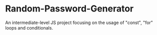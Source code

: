 # Random-Password-Generator
An intermediate-level JS project focusing on the usage of "const", "for" loops and conditionals.
